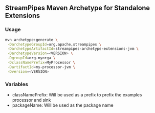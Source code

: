 <!--
  ~ Licensed to the Apache Software Foundation (ASF) under one or more
  ~ contributor license agreements.  See the NOTICE file distributed with
  ~ this work for additional information regarding copyright ownership.
  ~ The ASF licenses this file to You under the Apache License, Version 2.0
  ~ (the "License"); you may not use this file except in compliance with
  ~ the License.  You may obtain a copy of the License at
  ~
  ~    http://www.apache.org/licenses/LICENSE-2.0
  ~
  ~ Unless required by applicable law or agreed to in writing, software
  ~ distributed under the License is distributed on an "AS IS" BASIS,
  ~ WITHOUT WARRANTIES OR CONDITIONS OF ANY KIND, either express or implied.
  ~ See the License for the specific language governing permissions and
  ~ limitations under the License.
  ~
  -->

## StreamPipes Maven Archetype for Standalone Extensions

### Usage

```bash
mvn archetype:generate \
 -DarchetypeGroupId=org.apache.streampipes \
 -DarchetypeArtifactId=streampipes-archetype-extensions-jvm \
 -DarchetypeVersion=<VERSION> \
 -DgroupId=org.myorga \
 -DclassNamePrefix=MyProcessor \
 -DartifactId=my-processor-jvm \
 -Dversion=<VERSION>
```
			
### Variables

* classNamePrefix: Will be used as a prefix to prefix the examples processor and sink
* packageName: Will be used as the package name

